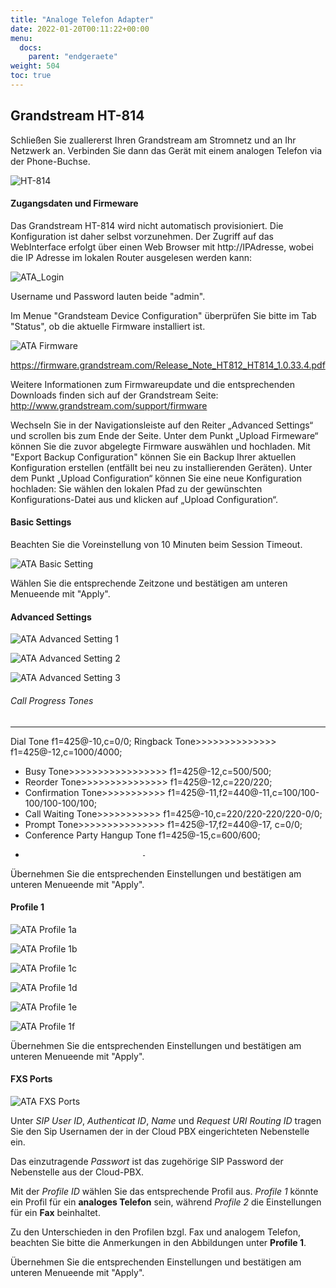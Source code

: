 ```yaml
---
title: "Analoge Telefon Adapter"
date: 2022-01-20T00:11:22+00:00
menu:
  docs:
    parent: "endgeraete"
weight: 504
toc: true
---
```


## Grandstream HT-814

Schließen Sie zuallererst Ihren Grandstream am Stromnetz und an Ihr Netzwerk an. Verbinden Sie dann das Gerät mit einem analogen Telefon via der Phone-Buchse.

<img src="/images/ht814.jpg" alt="HT-814"/>

#### Zugangsdaten und Firmeware

Das Grandstream HT-814 wird nicht automatisch provisioniert. Die Konfiguration ist daher selbst vorzunehmen.
Der Zugriff auf das WebInterface erfolgt über einen Web Browser mit http://IPAdresse, wobei die IP Adresse im lokalen Router ausgelesen werden kann:

![ATA_Login](https://user-images.githubusercontent.com/98472426/153013541-d360ff56-54ea-46d5-a651-2adefb915fc2.jpg)

Username und Password lauten beide "admin".

Im Menue "Grandsteam Device Configuration" überprüfen Sie bitte im Tab "Status", ob die aktuelle Firmware installiert ist.

![ATA Firmware](https://user-images.githubusercontent.com/98753538/152983105-1f5072ca-d8e5-4329-beb8-d8fb86408a5b.jpg)

https://firmware.grandstream.com/Release_Note_HT812_HT814_1.0.33.4.pdf

Weitere Informationen zum Firmwareupdate und die entsprechenden Downloads finden sich auf der Grandstream Seite: http://www.grandstream.com/support/firmware

Wechseln Sie in der Navigationsleiste auf den Reiter „Advanced Settings“ und scrollen bis zum Ende der Seite. Unter dem Punkt „Upload Firmeware“ können Sie die zuvor abgelegte Firmware auswählen und hochladen.
Mit "Export Backup Configuration" können Sie ein Backup Ihrer aktuellen Konfiguration erstellen (entfällt bei neu zu installierenden Geräten). Unter dem Punkt „Upload Configuration“ können Sie eine neue Konfiguration hochladen: Sie wählen den lokalen Pfad zu der gewünschten Konfigurations-Datei aus und klicken auf „Upload Configuration“.

#### Basic Settings

Beachten Sie die Voreinstellung von 10 Minuten beim Session Timeout.

![ATA Basic Setting](https://user-images.githubusercontent.com/98753538/152987589-de064f81-9a80-4af9-855b-2c678c5df960.jpg)

Wählen Sie die entsprechende Zeitzone und bestätigen am unteren Menueende mit "Apply". 

#### Advanced Settings

![ATA Advanced Setting 1](https://user-images.githubusercontent.com/98753538/152993085-9e822078-d8b2-4fb8-927c-45a2c5a59ae2.jpg)

![ATA Advanced Setting 2](https://user-images.githubusercontent.com/98753538/152993341-9497468f-470e-4dba-b2d0-48700a6d5cc1.jpg)

![ATA Advanced Setting 3](https://user-images.githubusercontent.com/98753538/152994356-9c31fc26-4820-4302-8472-e4911f4105d4.jpg)

###### Call Progress Tones

-----------------------------   ------------------------------------------------
Dial Tone                       f1=425@-10,c=0/0;
Ringback Tone>>>>>>>>>>>>>>     f1=425@-12,c=1000/4000;
* Busy Tone>>>>>>>>>>>>>>>>>    f1=425@-12,c=500/500; 
* Reorder Tone>>>>>>>>>>>>>>>   f1=425@-12,c=220/220; 
* Confirmation Tone>>>>>>>>>>>  f1=425@-11,f2=440@-11,c=100/100-100/100-100/100; 
* Call Waiting Tone>>>>>>>>>>> f1=425@-10,c=220/220-220/220-0/0; 
* Prompt Tone>>>>>>>>>>>>>>>    f1=425@-17,f2=440@-17, c=0/0; 
* Conference Party Hangup Tone  f1=425@-15,c=600/600; 
-                               -

Übernehmen Sie die entsprechenden Einstellungen und bestätigen am unteren Menueende mit "Apply". 

#### Profile 1

![ATA Profile 1a](https://user-images.githubusercontent.com/98753538/152995771-2222ab95-cb9d-4a48-b043-6972b732f5a3.jpg)

![ATA Profile 1b](https://user-images.githubusercontent.com/98753538/152997833-82a5f4b8-bb80-404a-98b7-8c020d76ea02.jpg)

![ATA Profile 1c](https://user-images.githubusercontent.com/98753538/152997853-ade99b8d-a752-4e7c-867b-46c3ad457fac.jpg)

![ATA Profile 1d](https://user-images.githubusercontent.com/98753538/152998051-436127e7-19e8-4b02-989f-059c88f43d0b.jpg)

![ATA Profile 1e](https://user-images.githubusercontent.com/98753538/153001884-9cc66e53-7e67-4e8f-b5b6-5832479ad4e1.jpg)

![ATA Profile 1f](https://user-images.githubusercontent.com/98753538/153002274-b6b3e96b-891d-4887-a56f-807001b48d7f.jpg)

Übernehmen Sie die entsprechenden Einstellungen und bestätigen am unteren Menueende mit "Apply". 

#### FXS Ports

![ATA FXS Ports](https://user-images.githubusercontent.com/98753538/153131122-84c31339-ff01-4c23-97e7-615006551e4b.jpg)

Unter *SIP User ID*, *Authenticat ID*, *Name* und *Request URI Routing ID* tragen Sie den Sip Usernamen der in der Cloud PBX eingerichteten Nebenstelle ein.

Das einzutragende *Passwort* ist das zugehörige SIP Password der Nebenstelle aus der Cloud-PBX.

Mit der *Profile ID* wählen Sie das entsprechende Profil aus. *Profile 1* könnte ein Profil für ein **analoges Telefon** sein, während *Profile 2* die Einstellungen für ein **Fax** beinhaltet. 

Zu den Unterschieden in den Profilen bzgl. Fax und analogem Telefon, beachten Sie bitte die Anmerkungen in den Abbildungen unter **Profile 1**.

Übernehmen Sie die entsprechenden Einstellungen und bestätigen am unteren Menueende mit "Apply". 



